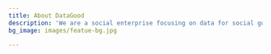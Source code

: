 ```yaml
---
title: About DataGood
description: 'We are a social enterprise focusing on data for social good '
bg_image: images/featue-bg.jpg

---
```

